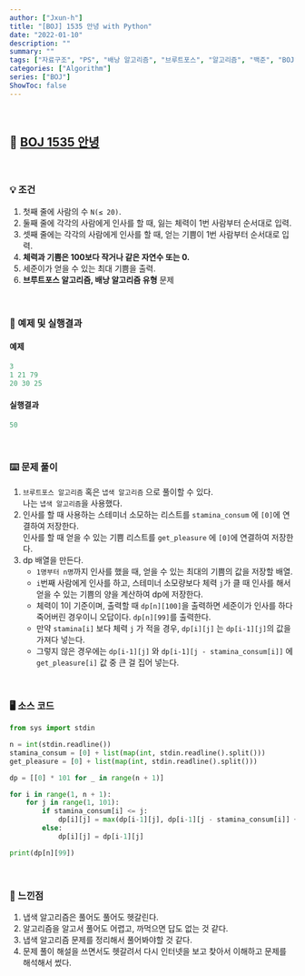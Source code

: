 ```yaml
---
author: ["Jxun-h"]
title: "[BOJ] 1535 안녕 with Python"
date: "2022-01-10"
description: ""
summary: ""
tags: ["자료구조", "PS", "배낭 알고리즘", "브루트포스", "알고리즘", "백준", "BOJ"]
categories: ["Algorithm"]
series: ["BOJ"]
ShowToc: false
---
```


<br>

## 📌 <a href="https://www.acmicpc.net/problem/1535" target="_blank">BOJ 1535 안녕</a>

<br>

### 💡 조건

1.  첫째 줄에 사람의 수 `N(≤ 20)`.
2.  둘째 줄에 각각의 사람에게 인사를 할 때, 잃는 체력이 1번 사람부터 순서대로 입력.
3.  셋째 줄에는 각각의 사람에게 인사를 할 때, 얻는 기쁨이 1번 사람부터 순서대로 입력.
4.  **체력과 기쁨은 100보다 작거나 같은 자연수 또는 0.**
5.  세준이가 얻을 수 있는 최대 기쁨을 출력.
6.  **브루트포스 알고리즘, 배낭 알고리즘 유형** 문제

<br>

### 🔖 예제 및 실행결과

#### 예제

```py
3
1 21 79
20 30 25
```

#### 실행결과

```py
50
```

<br>

### ⌨️ 문제 풀이

1.  `브루트포스 알고리즘` 혹은 `냅색 알고리즘` 으로 풀이할 수 있다.  
    나는 `냅색 알고리즘`을 사용했다.
2.  인사를 할 때 사용하는 스테미너 소모하는 리스트를 `stamina_consum` 에 `[0]`에 연결하여 저장한다.  
    인사를 할 때 얻을 수 있는 기쁨 리스트를 `get_pleasure` 에 `[0]`에 연결하여 저장한다.
3.  dp 배열을 만든다.
    -   `1명부터 n명`까지 인사를 했을 때, 얻을 수 있는 최대의 기쁨의 값을 저장할 배열.
    -   `i`번째 사람에게 인사를 하고, 스테미너 소모량보다 체력 `j`가 클 때 인사를 해서 얻을 수 있는 기쁨의 양을 계산하여 dp에 저장한다.
    -   체력이 1이 기준이며, 출력할 때 `dp[n][100]`을 출력하면 세준이가 인사를 하다 죽어버린 경우이니 오답이다. `dp[n][99]`를 출력한다.
    -   만약 `stamina[i]` 보다 체력 `j` 가 적을 경우, `dp[i][j]` 는 `dp[i-1][j]`의 값을 가져다 넣는다.
    -   그렇지 않은 경우에는 `dp[i-1][j]` 와 `dp[i-1][j - stamina_consum[i]]` 에 `get_pleasure[i]` 값 중 큰 걸 집어 넣는다.

<br>

### 🖥 소스 코드

```py
from sys import stdin

n = int(stdin.readline())
stamina_consum = [0] + list(map(int, stdin.readline().split()))
get_pleasure = [0] + list(map(int, stdin.readline().split()))

dp = [[0] * 101 for _ in range(n + 1)]

for i in range(1, n + 1):
    for j in range(1, 101):
        if stamina_consum[i] <= j:
            dp[i][j] = max(dp[i-1][j], dp[i-1][j - stamina_consum[i]] + get_pleasure[i])
        else:
            dp[i][j] = dp[i-1][j]

print(dp[n][99])
```

<br>

### 💾 느낀점

1.  냅색 알고리즘은 풀어도 풀어도 헷갈린다.
2.  알고리즘을 알고서 풀어도 어렵고, 까먹으면 답도 없는 것 같다.
3.  냅색 알고리즘 문제를 정리해서 풀어봐야할 것 같다.
4.  문제 풀이 해설을 쓰면서도 헷갈려서 다시 인터넷을 보고 찾아서 이해하고 문제를 해석해서 썼다.